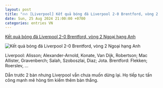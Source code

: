 ```yaml
---
layout: post
title: "🔥🔥 [Liverpool] Kết quả bóng đá Liverpool 2-0 Brentford, vòng 2 Ngoại hạng Anh"
date: Sun, 25 Aug 2024 21:00:00 +0700
categories: entries VN
---
```

[Kết quả bóng đá Liverpool 2-0 Brentford, vòng 2 Ngoại hạng Anh](https://vietnamnet.vn/ket-qua-bong-da-liverpool-2-0-brentford-vong-2-ngoai-hang-anh-2315383.html)

![Kết quả bóng đá Liverpool 2-0 Brentford, vòng 2 Ngoại hạng Anh](https://static-images.vnncdn.net/vps_images_publish/000001/000003/2024/8/26/truc-tiep-bong-da-liverpool-2-0-brentford-salah-nhan-doi-cach-biet-h2-17.jpg?width=0&s=B7DoO1DmZNZu6Rhnqvw11g)

Liverpool: Alisson; Alexander-Arnold, Konate, Van Dijk, Robertson; Mac Allister, Gravenberch; Salah, Szoboszlai, Diaz; Jota. Brentford: Flekken; Roerslev, ...

Dẫn trước 2 bàn nhưng Liverpool vẫn chưa muốn dừng lại. Họ tiếp tục tấn công mạnh mẽ hòng tìm kiếm thêm bàn thắng.

